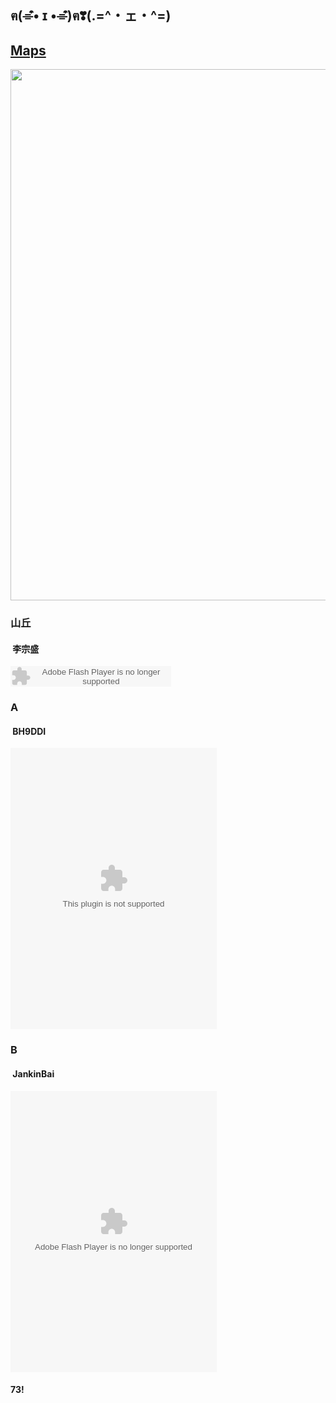 ## ฅ(⌯͒• ɪ •⌯͒)ฅ❣(.=^・ェ・^=)

## [Maps](http://jankinbai.icoc.in)

<img src="//img.hb.aicdn.com/92d200c93e1d2a3999ada769ac897be00745ec442273d-RH0Gr9_fw658" width="567" height="850" alt="" data-baiduimageplus-ignore="1">

### 山丘
####  **李宗盛**

<embed src="http://www.xiami.com/widget/232376656_1772001102/singlePlayer.swf" type="application/x-shockwave-flash" width="257" height="33" wmode="transparent">

### A
####  **BH9DDI**

<embed src="//music.163.com/style/swf/widget.swf?sid=819268134&type=0&auto=1&width=310&height=430" width="330" height="450"  allowNetworking="all">

### B
####  **JankinBai**


<embed src="http://www.xiami.com/widget/232376656_275677117_330_450_e29833_60362a_0/collectPlayer.swf" type="application/x-shockwave-flash" width="330" height="450" wmode="opaque">

#### 73!

